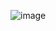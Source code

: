 
![image](https://github.com/MoYousry510/IVolve-OJT/assets/80543993/0f2842e5-318e-4549-bed0-192a046cd894)
